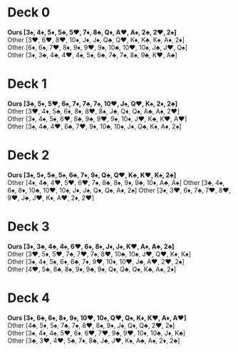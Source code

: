 # Deck 0
**Ours	[3♠, 4♦, 5♦, 5♣, 5♥, 7♦, 8♣, Q♦, A♥, A♠, 2♣, 2♥, 2♠]**  
Other	[3♥, 6♥, 8♥, 10♦, J♦, J♠, Q♣, Q♥, K♦, K♣, K♠, A♦, 2♦]  
Other	[6♦, 6♠, 7♥, 8♦, 9♦, 9♥, 9♠, 10♣, 10♥, 10♠, J♣, J♥, Q♠]  
Other	[3♦, 3♣, 4♣, 4♥, 4♠, 5♠, 6♣, 7♣, 7♠, 8♠, 9♣, K♥, A♣]

# Deck 1
**Ours 	[3♣, 5♦, 5♥, 6♠, 7♦, 7♣, 7♠, 10♥, J♠, Q♥, K♠, 2♦, 2♣]**  
Other 	[3♥, 4♦, 5♣, 6♦, 8♦, 8♥, 8♠, J♣, Q♦, Q♠, A♣, A♠, 2♥]  
Other 	[3♦, 4♠, 5♠, 6♥, 8♣, 9♣, 9♥, 9♠, 10♦, J♥, K♣, K♥, A♥]  
Other 	[3♠, 4♣, 4♥, 6♣, 7♥, 9♦, 10♣, 10♠, J♦, Q♣, K♦, A♦, 2♠]

# Deck 2
**Ours	[3♠, 5♦, 5♣, 5♠, 6♣, 7♦, 9♠, Q♣, Q♥, K♣, K♥, K♠, 2♣]**  
Other	[4♦, 4♣, 4♥, 5♥, 6♥, 7♠, 8♣, 8♠, 9♦, 9♣, 10♦, A♣, A♠]
Other	[3♣, 4♠, 6♠, 8♦, 10♣, 10♥, 10♠, J♦, J♠, Q♦, Q♠, A♦, 2♠]
Other	[3♦, 3♥, 6♦, 7♣, 7♥, 8♥, 9♥, J♣, J♥, K♦, A♥, 2♦, 2♥]

# Deck 3
**Ours	[3♦, 3♣, 4♣, 4♠, 6♥, 6♠, 8♦, J♦, J♠, K♥, A♦, A♣, 2♣]**  
Other	[3♥, 5♦, 5♥, 7♣, 7♥, 7♠, 8♥, 10♣, 10♠, J♥, Q♥, K♦, K♠]  
Other	[3♠, 4♦, 5♠, 6♦, 6♣, 7♦, 9♥, 10♦, 10♥, J♣, A♥, 2♥, 2♠]  
Other	[4♥, 5♣, 8♣, 8♠, 9♦, 9♣, 9♠, Q♦, Q♣, Q♠, K♣, A♠, 2♦]

# Deck 4
**Ours	[3♦, 6♣, 6♠, 8♦, 9♠, 10♥, 10♠, Q♥, Q♠, K♦, K♥, A♦, A♥]**  
Other	[4♣, 5♦, 5♠, 7♣, 7♠, 8♥, 8♠, 9♦, J♠, Q♦, Q♣, 2♥, 2♠]  
Other	[3♠, 4♦, 4♠, 5♥, 6♦, 6♥, 7♥, 9♣, 9♥, 10♦, 10♣, J♦, K♣]  
Other	[3♣, 3♥, 4♥, 5♣, 7♦, 8♣, J♣, J♥, K♠, A♣, A♠, 2♦, 2♣]
